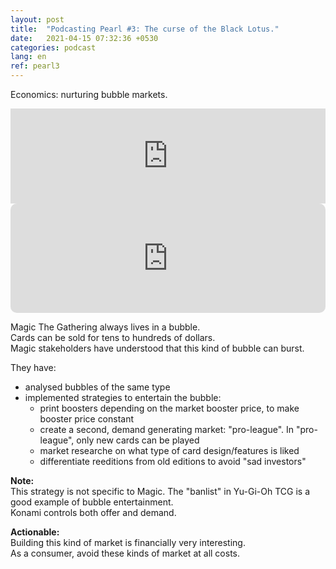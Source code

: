 ```yaml
---
layout: post
title:  "Podcasting Pearl #3: The curse of the Black Lotus."
date:   2021-04-15 07:32:36 +0530
categories: podcast
lang: en
ref: pearl3
---
```

Economics: nurturing bubble markets.
<iframe src="https://open.spotify.com/embed/episode/5mqPjox9VNyeeW8NjlHj5m" width="100%" style="max-width:660px" height="152" frameBorder="0" allowtransparency="true" allow="encrypted-media"></iframe>  

<iframe src="https://embed.podcasts.apple.com/us/podcast/the-curse-of-the-black-lotus-update/id290783428?i=1000515224849&amp;itsct=podcast_box_player&amp;itscg=30200&amp;ls=1&amp;theme=light" height="175px" frameborder="0" sandbox="allow-forms allow-popups allow-same-origin allow-scripts allow-top-navigation-by-user-activation" allow="autoplay *; encrypted-media *;" style="width: 100%; max-width: 660px; overflow: hidden; border-radius: 10px; background: transparent;"></iframe>

Magic The Gathering always lives in a bubble.  
Cards can be sold for tens to hundreds of dollars.   
Magic stakeholders have understood that this kind of bubble can burst.  

They have: 
- analysed bubbles of the same type
- implemented strategies to entertain the bubble:
    - print boosters depending on the market booster price, to make booster price constant
    - create a second, demand generating market: "pro-league". In "pro-league", only new cards can be played
    - market researche on what type of card design/features is liked
    - differentiate reeditions from old editions to avoid "sad investors"
    

**Note:**  
This strategy is not specific to Magic. The "banlist" in Yu-Gi-Oh TCG is a good example of bubble entertainment.  
Konami controls both offer and demand.    
    
**Actionable:**   
Building this kind of market is financially very interesting.   
As a consumer, avoid these kinds of market at all costs. 